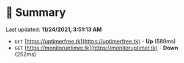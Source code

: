 # 📖 Summary
Last updated: **11/24/2021, 3:51:13 AM**

- `GET` [https://uptimerfree.tk](https://uptimerfree.tk) - **Up** (589ms)
- `GET` [https://monitoruptimer.tk](https://monitoruptimer.tk) - **Down** (252ms)
